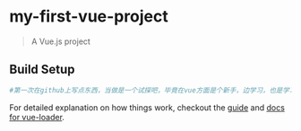 # my-first-vue-project

> A Vue.js project

## Build Setup

``` bash
#第一次在github上写点东西，当做是一个试探吧，毕竟在vue方面是个新手，边学习，也是学习开始在github上写一点东西
```

For detailed explanation on how things work, checkout the [guide](http://vuejs-templates.github.io/webpack/) and [docs for vue-loader](http://vuejs.github.io/vue-loader).
